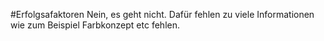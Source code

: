 #Erfolgsafaktoren
Nein, es geht nicht. Dafür fehlen zu viele Informationen wie zum Beispiel Farbkonzept etc fehlen.
